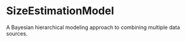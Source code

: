 # SizeEstimationModel
A Bayesian hierarchical modeling approach to combining multiple data sources.
